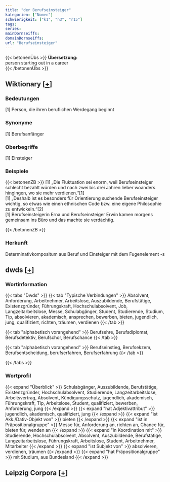 ```yaml
---
title: "der Berufseinsteiger"
kategorien: ["Nomen"]
schwierigkeit: ["k1", "h3", "r15"]
tags:
series:
mainDornseiffs:
domainDornseiffs:
url: "Berufseinsteiger"
---
```


{{< betonenÜbs >}}
**Übersetzung:**  
person starting out in a career  
{{< /betonenÜbs >}}

## Wiktionary [[+](https://de.wiktionary.org/wiki/Berufseinsteiger)]

### Bedeutungen
[1] Person, die ihren beruflichen Werdegang beginnt  

### Synonyme
[1] Berufsanfänger  

### Oberbegriffe
[1] Einsteiger  

### Beispiele
{{< betonenZB >}}
[1] „Die Fluktuation sei enorm, weil Berufseinsteiger schlecht bezahlt würden und nach zwei bis drei Jahren lieber woanders hingingen, wo sie mehr verdienen.“[1]  
[1] „Deshalb ist es besonders für Orientierung suchende Berufseinsteiger wichtig, so etwas wie einen ethnischen Code bzw. eine eigene Philosophie zu entwickeln.“[2]  
[1] Berufseinsteigerin Erna und Berufseinsteiger Erwin kamen morgens gemeinsam ins Büro und das machte sie verdächtig.  

{{< /betonenZB >}}
### Herkunft
Determinativkompositum aus Beruf und Einsteiger mit dem Fugenelement -s  



## dwds [[+](https://www.dwds.de/wb/Berufseinsteiger)]

### Wortinformation
{{< tabs "Dwds" >}}
{{< tab "Typische Verbindungen" >}}
Absolvent, Anforderung, Arbeitnehmer, Arbeitslose, Auszubildende, Berufstätige, Existenzgründer, Führungskraft, Hochschulabsolvent, Job, Langzeitarbeitslose, Messe, Schulabgänger, Student, Studierende, Studium, Tip, absolvieren, akademisch, ansprechen, bewerben, bieten, jugendlich, jung, qualifiziert, richten, träumen, verdienen
{{< /tab >}}

{{< tab "alphabetisch vorangehend" >}}
Berufsehre, Berufsdiplomat, Berufsdetektiv, Berufschor, Berufschance
{{< /tab >}}

{{< tab "alphabetisch vorangehend" >}}
Berufseinstieg, Berufsekzem, Berufsentscheidung, berufserfahren, Berufserfahrung
{{< /tab >}}

{{< /tabs >}}

### Wortprofil
{{< expand "Überblick" >}} Schulabgänger, Auszubildende, Berufstätige, Existenzgründer, Hochschulabsolvent, Studierende, Langzeitarbeitslose, Arbeitsvertrag, Absolvent, Kündigungsschutz, jugendlich, akademisch, Führungskraft, Tip, Arbeitslose, Student, qualifiziert, bewerben, Anforderung, jung {{< /expand >}}
{{< expand "hat Adjektivattribut" >}} jugendlich, akademisch, qualifiziert, jung {{< /expand >}}
{{< expand "ist Akk./Dativ-Objekt von" >}} bieten {{< /expand >}}
{{< expand "ist in Präpositionalgruppe" >}} Messe für, Anforderung an, richten an, Chance für, bieten für, wenden an {{< /expand >}}
{{< expand "in Koordination mit" >}} Studierende, Hochschulabsolvent, Absolvent, Auszubildende, Berufstätige, Langzeitarbeitslose, Führungskraft, Arbeitslose, Student, Arbeitnehmer, Mitarbeiter {{< /expand >}}
{{< expand "ist Subjekt von" >}} absolvieren, verdienen, träumen {{< /expand >}}
{{< expand "hat Präpositionalgruppe" >}} mit Studium, aus Bundesland {{< /expand >}}

## Leipzig Corpora [[+](https://corpora.uni-leipzig.de/en/res?word=Berufseinsteiger&corpusId=deu_newscrawl-public_2018)]

